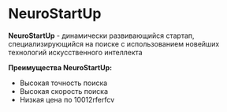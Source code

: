 # NeuroStartUp
**NeuroStartUp** - динамически развивающийся стартап, специализирующийся на поиске с использованием новейших технологий искусственного интеллекта

**Преимущества NeuroStartUp:**
* Высокая точность поиска
* Высокая скорость поиска
* Низкая цена по 10012rferfcv
